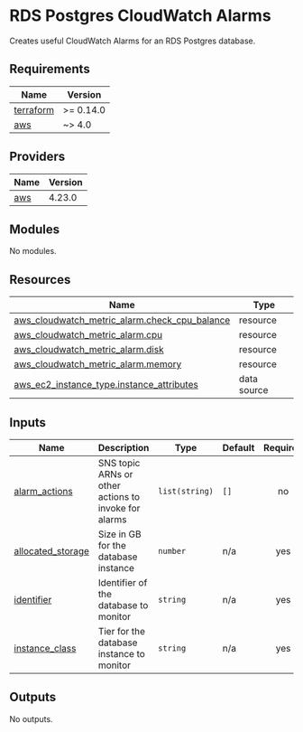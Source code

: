 # RDS Postgres CloudWatch Alarms

Creates useful CloudWatch Alarms for an RDS Postgres database.

<!-- BEGIN_TF_DOCS -->
## Requirements

| Name | Version |
|------|---------|
| <a name="requirement_terraform"></a> [terraform](#requirement\_terraform) | >= 0.14.0 |
| <a name="requirement_aws"></a> [aws](#requirement\_aws) | ~> 4.0 |

## Providers

| Name | Version |
|------|---------|
| <a name="provider_aws"></a> [aws](#provider\_aws) | 4.23.0 |

## Modules

No modules.

## Resources

| Name | Type |
|------|------|
| [aws_cloudwatch_metric_alarm.check_cpu_balance](https://registry.terraform.io/providers/hashicorp/aws/latest/docs/resources/cloudwatch_metric_alarm) | resource |
| [aws_cloudwatch_metric_alarm.cpu](https://registry.terraform.io/providers/hashicorp/aws/latest/docs/resources/cloudwatch_metric_alarm) | resource |
| [aws_cloudwatch_metric_alarm.disk](https://registry.terraform.io/providers/hashicorp/aws/latest/docs/resources/cloudwatch_metric_alarm) | resource |
| [aws_cloudwatch_metric_alarm.memory](https://registry.terraform.io/providers/hashicorp/aws/latest/docs/resources/cloudwatch_metric_alarm) | resource |
| [aws_ec2_instance_type.instance_attributes](https://registry.terraform.io/providers/hashicorp/aws/latest/docs/data-sources/ec2_instance_type) | data source |

## Inputs

| Name | Description | Type | Default | Required |
|------|-------------|------|---------|:--------:|
| <a name="input_alarm_actions"></a> [alarm\_actions](#input\_alarm\_actions) | SNS topic ARNs or other actions to invoke for alarms | `list(string)` | `[]` | no |
| <a name="input_allocated_storage"></a> [allocated\_storage](#input\_allocated\_storage) | Size in GB for the database instance | `number` | n/a | yes |
| <a name="input_identifier"></a> [identifier](#input\_identifier) | Identifier of the database to monitor | `string` | n/a | yes |
| <a name="input_instance_class"></a> [instance\_class](#input\_instance\_class) | Tier for the database instance to monitor | `string` | n/a | yes |

## Outputs

No outputs.
<!-- END_TF_DOCS -->
